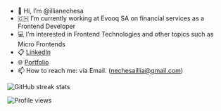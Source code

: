 - 👋 Hi, I’m @illianechesa
- 🇨🇭 I’m currently working at Evooq SA on financial services as a Frontend Developer
- 💻 I’m interested in Frontend Technologies and other topics such as Micro Frontends 
- 📋 [LinkedIn](https://www.linkedin.com/in/illianechesa)
- 🌐 [Portfolio](https://illianechesa.com)
- 📫 How to reach me: via Email. (nechesaillia@gmail.com)

![GitHub streak stats](https://github-readme-streak-stats.herokuapp.com/?user=illianechesa)  

![Profile views](https://gpvc.arturio.dev/illianechesa)  
